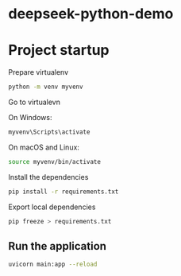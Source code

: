 # deepseek-python-demo

# Project startup

Prepare virtualenv
```bash
python -m venv myvenv  
```

Go to virtualevn

On Windows:
```bash
myvenv\Scripts\activate
```

On macOS and Linux:
```bash
source myvenv/bin/activate
```


Install the dependencies
```bash
pip install -r requirements.txt
```


Export local dependencies

```bash
pip freeze > requirements.txt
```


## Run the application

```bash
uvicorn main:app --reload
```